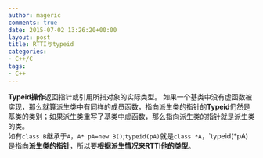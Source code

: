 ```yaml
---
author: mageric
comments: true
date: 2015-07-02 13:26:20+00:00
layout: post
title: RTTI与typeid
categories:
- C++/C
tags:
- C++
---
```


**Typeid操作**返回指针或引用所指对象的实际类型。
如果一个基类中没有虚函数被实现，那么就算派生类中有同样的成员函数，指向派生类的指针的**Typeid**仍然是基类的类别；如果派生类重写了基类中虚函数，那么指向派生类的指针就是派生类的类。     
如有`class B`继承于`A`，`A* pA=new B()`;`typeid(pA)`就是`class *A`，`typeid(*pA)是指向**派生类的指针**，所以要**根据派生情况来RTTI他的类型**。
